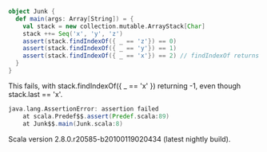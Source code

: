 ```scala
object Junk {
  def main(args: Array[String]) = {
    val stack = new collection.mutable.ArrayStack[Char]
    stack ++= Seq('x', 'y', 'z')
    assert(stack.findIndexOf({ _ == 'z'}) == 0)
    assert(stack.findIndexOf({ _ == 'y'}) == 1)
    assert(stack.findIndexOf({ _ == 'x'}) == 2) // findIndexOf returns -1
  }
}
```

This fails, with stack.findIndexOf({ _ == 'x' }) returning -1, even though stack.last == 'x'.

```scala
java.lang.AssertionError: assertion failed
	at scala.Predef$$.assert(Predef.scala:89)
	at Junk$$.main(Junk.scala:8)
```

Scala version 2.8.0.r20585-b20100119020434 (latest nightly build).
